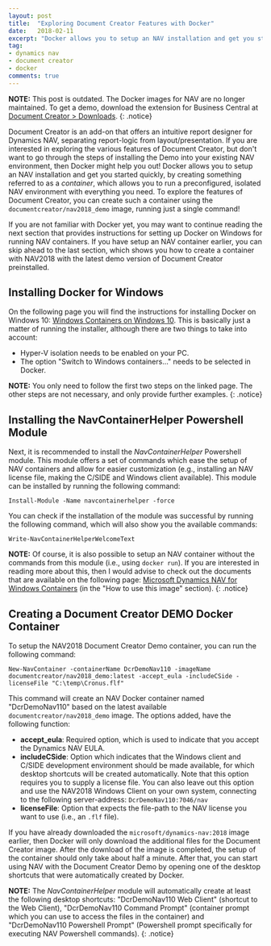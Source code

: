 ```yaml
---
layout: post
title:  "Exploring Document Creator Features with Docker"
date:   2018-02-11
excerpt: "Docker allows you to setup an NAV installation and get you started quickly, by creating something referred to as a container... To explore the features of Document Creator, you can create such a container using the `documentcreator/nav2018_demo` image, running just a single command!"
tag:
- dynamics nav
- document creator
- docker
comments: true
---
```


**NOTE:** This post is outdated. The Docker images for NAV are no longer maintained. To get a demo, download the extension for Business Central at [Document Creator > Downloads](https://www.document-creator.com/downloads/).
{: .notice}

Document Creator is an add-on that offers an intuitive report designer for Dynamics NAV, separating report-logic from layout/presentation. If you are interested in exploring the various features of Document Creator, but don't want to go through the steps of installing the Demo into your existing NAV environment, then Docker might help you out!
Docker allows you to setup an NAV installation and get you started quickly, by creating something referred to as a *container*, which allows you to run a preconfigured, isolated NAV environment with everything you need.
To explore the features of Document Creator, you can create such a container using the `documentcreator/nav2018_demo` image, running just a single command!

If you are not familiar with Docker yet, you may want to continue reading the next section that provides instructions for setting up Docker on Windows for running NAV containers.
If you have setup an NAV container earlier, you can skip ahead to the last section, which shows you how to create a container with NAV2018 with the latest demo version of Document Creator preinstalled.

## Installing Docker for Windows

On the following page you will find the instructions for installing Docker on Windows 10: [Windows Containers on Windows 10](https://docs.microsoft.com/en-us/virtualization/windowscontainers/quick-start/quick-start-windows-10).
This is basically just a matter of running the installer, although there are two things to take into account:
* Hyper-V isolation needs to be enabled on your PC.
* The option "Switch to Windows containers..." needs to be selected in Docker.

**NOTE:** You only need to follow the first two steps on the linked page. The other steps are not necessary, and only provide further examples.
{: .notice}

## Installing the NavContainerHelper Powershell Module

Next, it is recommended to install the *NavContainerHelper* Powershell module. This module offers a set of commands which ease the setup of NAV containers and allow for easier customization (e.g., installing an NAV license file, making the C/SIDE and Windows client available).
This module can be installed by running the following command:

```Install-Module -Name navcontainerhelper -force```

You can check if the installation of the module was successful by running the following command, which will also show you the available commands:

```Write-NavContainerHelperWelcomeText```

**NOTE:** Of course, it is also possible to setup an NAV container without the commands from this module (i.e., using `docker run`). If you are interested in reading more about this, then I would advise to check out the documents that are available on the following page: [Microsoft Dynamics NAV for Windows Containers](https://hub.docker.com/r/microsoft/dynamics-nav/) (in the "How to use this image" section).
{: .notice}

## Creating a Document Creator DEMO Docker Container

To setup the NAV2018 Document Creator Demo container, you can run the following command:

```New-NavContainer -containerName DcrDemoNav110 -imageName documentcreator/nav2018_demo:latest -accept_eula -includeCSide -licenseFile "C:\temp\Cronus.flf"```

This command will create an NAV Docker container named "DcrDemoNav110" based on the latest available `documentcreator/nav2018_demo` image.
The options added, have the following function:
* **accept_eula**: Required option, which is used to indicate that you accept the Dynamics NAV EULA.
* **includeCSide**: Option which indicates that the Windows client and C/SIDE development environment should be made available, for which desktop shortcuts will be created automatically. Note that this option requires you to supply a license file. You can also leave out this option and use the NAV2018 Windows Client on your own system, connecting to the following server-address: `DcrDemoNav110:7046/nav`
* **licenseFile**: Option that expects the file-path to the NAV license you want to use (i.e., an `.flf` file).

If you have already downloaded the `microsoft/dynamics-nav:2018` image earlier, then Docker will only download the additional files for the Document Creator image.
After the download of the image is completed, the setup of the container should only take about half a minute. After that, you can start using NAV with the Document Creator Demo by opening one of the desktop shortcuts that were automatically created by Docker.

**NOTE:** The *NavContainerHelper* module will automatically create at least the following desktop shortcuts: "DcrDemoNav110 Web Client" (shortcut to the Web Client), "DcrDemoNav110 Command Prompt" (container prompt which you can use to access the files in the container) and "DcrDemoNav110 Powershell Prompt" (Powershell prompt specifically for executing NAV Powershell commands).
{: .notice}